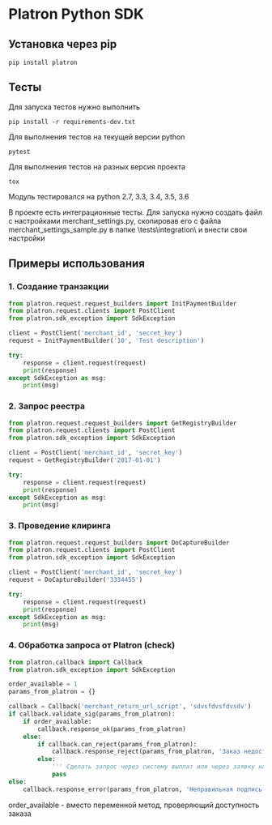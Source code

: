 Platron Python SDK
===============
## Установка через pip

```
pip install platron
```

## Тесты

Для запуска тестов нужно выполнить

```
pip install -r requirements-dev.txt
```

Для выполнения тестов на текущей версии python

```
pytest
```

Для выполнения тестов на разных версия проекта

```
tox
```

Модуль тестировался на python 2.7, 3.3, 3.4, 3.5, 3.6

В проекте есть интеграционные тесты. Для запуска нужно создать файл с настройками merchant_settings.py, скопировав его
с файла merchant_settings_sample.py в папке \tests\integration\ и внести свои настройки

## Примеры использования

### 1. Создание транзакции

```python
from platron.request.request_builders import InitPaymentBuilder
from platron.request.clients import PostClient
from platron.sdk_exception import SdkException

client = PostClient('merchant_id', 'secret_key')
request = InitPaymentBuilder('10', 'Test description')

try:
    response = client.request(request)
    print(response)
except SdkException as msg:
    print(msg)
```

### 2. Запрос реестра

```python
from platron.request.request_builders import GetRegistryBuilder
from platron.request.clients import PostClient
from platron.sdk_exception import SdkException

client = PostClient('merchant_id', 'secret_key')
request = GetRegistryBuilder('2017-01-01')

try:
    response = client.request(request)
    print(response)
except SdkException as msg:
    print(msg)
```

### 3. Проведение клиринга 

```python
from platron.request.request_builders import DoCaptureBuilder
from platron.request.clients import PostClient
from platron.sdk_exception import SdkException

client = PostClient('merchant_id', 'secret_key')
request = DoCaptureBuilder('3334455')

try:
    response = client.request(request)
    print(response)
except SdkException as msg:
    print(msg)
```

### 4. Обработка запроса от Platron (check)

```python
from platron.callback import Callback
from platron.sdk_exception import SdkException

order_available = 1
params_from_platron = {}

callback = Callback('merchant_return_url_script', 'sdvsfdvsfdvsdv')
if callback.validate_sig(params_from_platron):
    if order_available:
        callback.response_ok(params_from_platron)
    else:
        if callback.can_reject(params_from_platron):
            callback.response_reject(params_from_platron, 'Заказ недоступен для оплаты')
        else:
            ''' Сделать запрос через систему выплат или через заявку на возврат '''
            pass
else:
    callback.response_error(params_from_platron, 'Неправильная подпись')
```

order_available - вместо переменной метод, проверяющий доступность заказа
